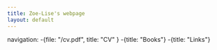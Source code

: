 ```yaml
---
title: Zoe-Lise's webpage
layout: default
---
```


navigation:
-{file: "/cv.pdf", title: "CV" }
-{title: "Books"}
-{title: "Links"}


